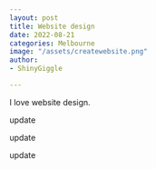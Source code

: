```yaml
---
layout: post
title: Website design
date: 2022-08-21
categories: Melbourne
image: "/assets/createwebsite.png"  
author:
- ShinyGiggle

---
```

I love website design.

update

update

update

